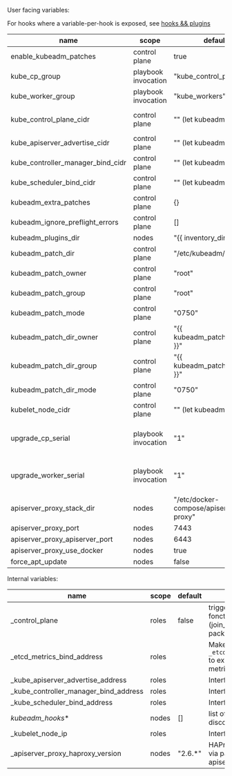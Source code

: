 User facing variables:

For hooks where a variable-per-hook is exposed, see [hooks && plugins](hooks_and_plugins.md)

| name                              | scope               | default                               | usage                                                                                                                                                                                                                  |
| --------------------------------- | ------------------- | ------------------------------------- | ---------------------------------------------------------------------------------------------------------------------------------------------------------------------------------------------------------------------- |
| enable_kubeadm_patches            | control plane       | true                                  | Deploy patches and pass `kubeadm_patch_dir` to kubeadm so that patch are applied                                                                                                                                       |
| kube_cp_group                     | playbook invocation | "kube_control_plane"                  | name of the ansible group for install control plane nodes                                                                                                                                                              |
| kube_worker_group                 | playbook invocation | "kube_workers"                        | name of the ansible group for installing pure worker nodes                                                                                                                                                             |
| kube_control_plane_cidr           | control plane       | "" (let kubeadm default)              | CIDR (eg "192.168.99.0/24") filter addresses for `_etcd_metrics_bind_address`, `_kube_apiserver_advertise_address`, `_kube_controller_manager_bind_address`, `_kube_scheduler_bind_address`                            |
| kube_apiserver_advertise_cidr     | control plane       | "" (let kubeadm default)              | CIDR (eg "192.168.99.0/24") filter the advertise address to `_kube_apiserver_advertise_address` (override `kube_control_plane_cidr`)                                                                                   |
| kube_controller_manager_bind_cidr | control plane       | "" (let kubeadm default)              | CIDR (eg "192.168.99.0/24") filter the bind address for `_kube_controller_manager_bind_address` (override `kube_control_plane_cidr`)                                                                                   |
| kube_scheduler_bind_cidr          | control plane       | "" (let kubeadm default)              | CIDR (eg "192.168.99.0/24") filter the bind address for `_kube_scheduler_bind_address` (override `kube_control_plane_cidr`)                                                                                            |
| kubeadm_extra_patches             | control plane       | {}                                    | dictionnary containing extra kubeadm patches to deploy (key = "filename", value = "patch to template")                                                                                                                 |
| kubeadm_ignore_preflight_errors   | control plane       | []                                    | list of errors passed to kubeadm during init, each element generate a `--ignore-preflight-errors={{error}}` command argument                                                                                           |
| kubeadm_plugins_dir               | nodes               | "{{ inventory_dir }}"                 | directory where to look for hooks. (Not directly, in a `kubeadm.<hok_name>.d` subfolder                                                                                                                                |
| kubeadm_patch_dir                 | control plane       | "/etc/kubeadm/directory"              | directory containing patch for kubeadm                                                                                                                                                                                 |
| kubeadm_patch_owner               | control plane       | "root"                                | owner of the patches created in `kubeadm_patch_dir`                                                                                                                                                                    |
| kubeadm_patch_group               | control plane       | "root"                                | group of the patched created in `kubeadm_patch_dir`                                                                                                                                                                    |
| kubeadm_patch_mode                | control plane       | "0750"                                | permission mode of the patches created in `kubeadm_patch_dir`                                                                                                                                                          |
| kubeadm_patch_dir_owner           | control plane       | "{{ kubeadm_patch_owner }}"           | owner of the directory `kubeadm_patch_dir`                                                                                                                                                                             |
| kubeadm_patch_dir_group           | control plane       | "{{ kubeadm_patch_group }}"           | group of the directory `kubeadm_patch_dir`                                                                                                                                                                             |
| kubeadm_patch_dir_mode            | control plane       | "0750"                                | permission mode of the directory `kubeadm_patch_dir`                                                                                                                                                                   |
| kubelet_node_cidr                 | control plane       | "" (let kubeadm default)              | CIDR (eg "192.168.99.0/24") filter the address for `_kubelet_node_ip`                                                                                                                                                  |
| upgrade_cp_serial                 | playbook invocation | "1"                                   | Specify ansible batch size (https://docs.ansible.com/ansible/latest/user_guide/playbooks_strategies.html#setting-the-batch-size-with-serial) during control plane nodes upgrade phase. Default to 1 (1 node at a time) |
| upgrade_worker_serial             | playbook invocation | "1"                                   | Specify ansible batch size (https://docs.ansible.com/ansible/latest/user_guide/playbooks_strategies.html#setting-the-batch-size-with-serial) during pure worker nodes upgrade phase. Defaul to 1 (1 node at a time )   |
| apiserver_proxy_stack_dir         | nodes               | "/etc/docker-compose/apiserver-proxy" | directory of docker-compose stack for apiserver_proxy                                                                                                                                                                  |
| apiserver_proxy_port              | nodes               | 7443                                  | listen port for apiserver_proxy                                                                                                                                                                                        |
| apiserver_proxy_apiserver_port    | nodes               | 6443                                  | apiserver port targeted by apiserver_proxy                                                                                                                                                                             |
| apiserver_proxy_use_docker        | nodes               | true                                  | deploy apiserver_proxy via Docker                                                                                                                                                                                      |
| force_apt_update                  | nodes               | false                                 | force source list refresh                                                                                                                                                                                              |

Internal variables:

| name                                  | scope               | default                  | usage                                              |
|---------------------------------------|---------------------|--------------------------|----------------------------------------------------|
| _control_plane                        | roles               | false                    | trigger control_plane fonction of various roles (join_nodes, find_ip, packages)                       |
| _etcd_metrics_bind_address            | roles               |                          | Make etcd bind the `_etcd_metrics_bind_address` to expose prometheus metrics                          |
| _kube_apiserver_advertise_address     | roles               |                          | Interface object|
| _kube_controller_manager_bind_address | roles               |                          | Interface object|
| _kube_scheduler_bind_address          | roles               |                          | Interface object|
| _kubeadm_hooks_*                      | nodes               | []                       | list of files to add to discovered hooks
| _kubelet_node_ip                      | roles               |                          | Interface object|
| _apiserver_proxy_haproxy_version      | nodes               | "2.6.*"                  | HAProxy version to install via package for apiserver_proxy |
